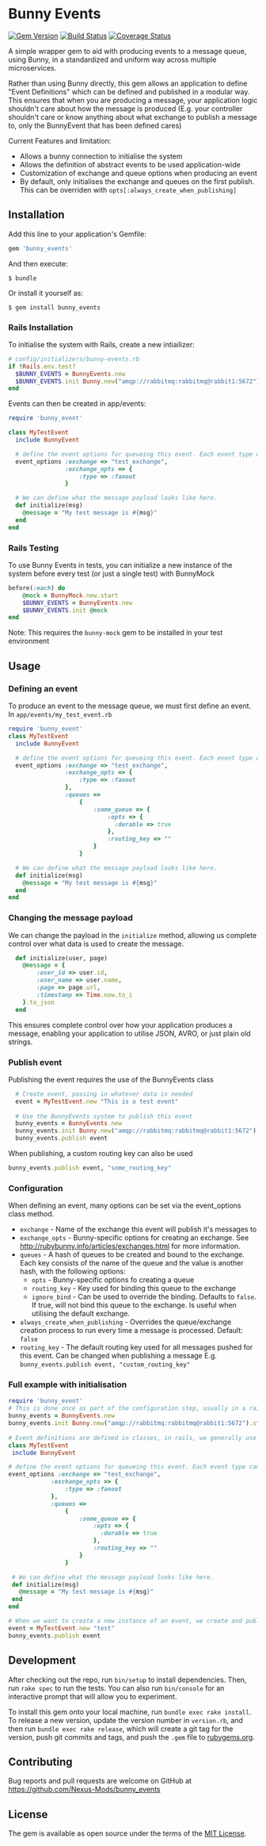 # Bunny Events

[![Gem Version](https://badge.fury.io/rb/bunny_events.svg)](https://badge.fury.io/rb/bunny_events) [![Build Status](https://travis-ci.org/Nexus-Mods/bunny_events.svg?branch=master)](https://travis-ci.org/Nexus-Mods/bunny_events) [![Coverage Status](https://coveralls.io/repos/github/Nexus-Mods/bunny_events/badge.svg?branch=master)](https://coveralls.io/github/Nexus-Mods/bunny_events?branch=master)

A simple wrapper gem to aid with producing events to a message queue, using Bunny, in a standardized and uniform way across multiple microservices.

Rather than using Bunny directly, this gem allows an application to define "Event Definitions" which can be defined and published
in a modular way. This ensures that when you are producing a message, your application logic shouldn't care about how the
message is produced (E.g. your controller shouldn't care or know anything about what exchange to publish a message to, only the BunnyEvent 
that has been defined cares)

Current Features and limitation:

- Allows a bunny connection to initialise the system
- Allows the definition of abstract events to be used application-wide
- Customization of exchange and queue options when producing an event
- By default, only initialises the exchange and queues on the first publish. This can be overriden with `opts[:always_create_when_publishing]`

## Installation

Add this line to your application's Gemfile:

```ruby
gem 'bunny_events'
```

And then execute:

    $ bundle

Or install it yourself as:

    $ gem install bunny_events
    
### Rails Installation
To initialise the system with Rails, create a new intiailizer:

```ruby
# config/initializers/bunny-events.rb
if !Rails.env.test?
  $BUNNY_EVENTS = BunnyEvents.new
  $BUNNY_EVENTS.init Bunny.new("amqp://rabbitmq:rabbitmq@rabbit1:5672").start
end
```

Events can then be created in app/events:

```ruby
require 'bunny_event'

class MyTestEvent
  include BunnyEvent

  # define the event options for queueing this event. Each event type can have different options.
  event_options :exchange => "test_exchange",
                :exchange_opts => {
                    :type => :fanout
                }

  # We can define what the message payload looks like here.
  def initialize(msg)
    @message = "My test message is #{msg}"
  end
end
```

### Rails Testing

To use Bunny Events in tests, you can initialize a new instance of the system before every test (or just a single test) with BunnyMock

```ruby
before(:each) do
    @mock = BunnyMock.new.start
    $BUNNY_EVENTS = BunnyEvents.new
    $BUNNY_EVENTS.init @mock
end
```

Note: This requires the `bunny-mock` gem to be installed in your test environment

## Usage

### Defining an event

To produce an event to the message queue, we must first define an event. In `app/events/my_test_event.rb`

```ruby
require 'bunny_event'
class MyTestEvent
  include BunnyEvent

  # define the event options for queueing this event. Each event type can have different options.
  event_options :exchange => "test_exchange",
                :exchange_opts => {
                    :type => :fanout
                },
                :queues =>
                    {
                        :some_queue => {
                            :opts => {
                              :durable => true
                            },
                            :routing_key => ""
                        }
                    }

  # We can define what the message payload looks like here.
  def initialize(msg)
    @message = "My test message is #{msg}"
  end
end

```

### Changing the message payload

We can change the payload in the `initialize` method, allowing us complete control over what data is used to create the message.

```ruby
  def initialize(user, page)
    @message = {
        :user_id => user.id,
        :user_name => user.name,
        :page => page.url,
        :timestamp => Time.now.to_i
    }.to_json
  end
```

This ensures complete control over how your application produces a message, enabling your application to utilise JSON, AVRO, or just plain old strings.

### Publish event

Publishing the event requires the use of the BunnyEvents class

```ruby
  # Create event, passing in whatever data is needed
  event = MyTestEvent.new "This is a test event"
  
  # Use the BunnyEvents system to publish this event
  bunny_events = BunnyEvents.new 
  bunny_events.init Bunny.new("amqp://rabbitmq:rabbitmq@rabbit1:5672").start
  bunny_events.publish event
```

When publishing, a custom routing key can also be used

```ruby
bunny_events.publish event, "some_routing_key"
```

### Configuration

When defining an event, many options can be set via the event_options class method.

- `exchange` - Name of the exchange this event will publish it's messages to
- `exchange_opts` - Bunny-specific options for creating an exchange. See http://rubybunny.info/articles/exchanges.html for more information.
- `queues` - A hash of queues to be created and bound to the exchange. Each key consists of the name of the queue and the value is another hash, with the following options:
   - `opts` - Bunny-specific options fo creating a queue
   - `routing_key` - Key used for binding this queue to the exchange
   - `ignore_bind` - Can be used to override the binding. Defaults to `false`. If true, will not bind this queue to the exchange. Is useful when utilising the default exchange.
- `always_create_when_publishing` - Overrides the queue/exchange creation process to run every time a message is processed. Default: `false`
- `routing_key` - The default routing key used for all messages pushed for this event. Can be changed when publishing a message E.g. ```bunny_events.publish event, "custom_routing_key"```

### Full example with initialisation

```ruby
require 'bunny_event'
# This is done once as part of the configuration step, usually in a rails initializer, or at the start of your application
bunny_events = BunnyEvents.new 
bunny_events.init Bunny.new("amqp://rabbitmq:rabbitmq@rabbit1:5672").start
   
# Event definitions are defined in classes, in rails, we generally use app/messages
class MyTestEvent
 include BunnyEvent

# define the event options for queueing this event. Each event type can have different options.
event_options :exchange => "test_exchange",
            :exchange_opts => {
                :type => :fanout
            },
            :queues =>
                {
                    :some_queue => {
                        :opts => {
                          :durable => true
                        },
                        :routing_key => ""
                    }
                }

 # We can define what the message payload looks like here.
 def initialize(msg)
   @message = "My test message is #{msg}"
 end
end

# When we want to create a new instance of an event, we create and publish the object
event = MyTestEvent.new "test"
bunny_events.publish event
```

## Development

After checking out the repo, run `bin/setup` to install dependencies. Then, run `rake spec` to run the tests. You can also run `bin/console` for an interactive prompt that will allow you to experiment.

To install this gem onto your local machine, run `bundle exec rake install`. To release a new version, update the version number in `version.rb`, and then run `bundle exec rake release`, which will create a git tag for the version, push git commits and tags, and push the `.gem` file to [rubygems.org](https://rubygems.org).

## Contributing

Bug reports and pull requests are welcome on GitHub at https://github.com/Nexus-Mods/bunny_events

## License

The gem is available as open source under the terms of the [MIT License](https://opensource.org/licenses/MIT).
